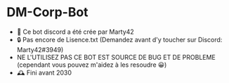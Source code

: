 # DM-Corp-Bot

- 👤 Ce bot discord a été crée par Marty42
- 🔒 Pas encore de Lisence.txt (Demandez avant d'y toucher sur Discord: Marty42#3949)
- NE L'UTILISEZ PAS CE BOT EST SOURCE DE BUG ET DE PROBLEME (cependant vous pouvez m'aidez à les resoudre 😀)
- 🕰 Fini avant 2030
